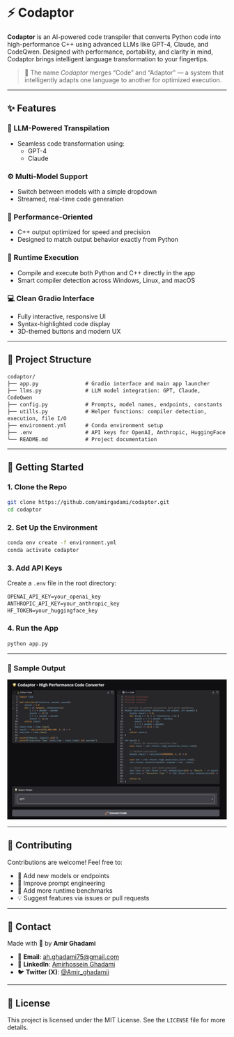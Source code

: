 # ⚡ Codaptor

**Codaptor** is an AI-powered code transpiler that converts Python code into high-performance C++ using advanced LLMs like GPT-4, Claude, and CodeQwen. Designed with performance, portability, and clarity in mind, Codaptor brings intelligent language transformation to your fingertips.

> 🔁 The name *Codaptor* merges “Code” and “Adaptor” — a system that intelligently adapts one language to another for optimized execution.

---

## ✨ Features

### 🤖 LLM-Powered Transpilation
- Seamless code transformation using:
  - GPT-4
  - Claude


### ⚙️ Multi-Model Support
- Switch between models with a simple dropdown
- Streamed, real-time code generation

### 🧠 Performance-Oriented
- C++ output optimized for speed and precision
- Designed to match output behavior exactly from Python

### 🧪 Runtime Execution
- Compile and execute both Python and C++ directly in the app
- Smart compiler detection across Windows, Linux, and macOS

### 💻 Clean Gradio Interface
- Fully interactive, responsive UI
- Syntax-highlighted code display
- 3D-themed buttons and modern UX

---

## 📂 Project Structure

```
codaptor/
├── app.py               # Gradio interface and main app launcher
├── llms.py              # LLM model integration: GPT, Claude, CodeQwen
├── config.py            # Prompts, model names, endpoints, constants
├── utills.py            # Helper functions: compiler detection, execution, file I/O
├── environment.yml      # Conda environment setup
├── .env                 # API keys for OpenAI, Anthropic, HuggingFace
└── README.md            # Project documentation
```

---

## 🚀 Getting Started

### 1. Clone the Repo
```bash
git clone https://github.com/amirgadami/codaptor.git
cd codaptor
```

### 2. Set Up the Environment
```bash
conda env create -f environment.yml
conda activate codaptor
```

### 3. Add API Keys
Create a `.env` file in the root directory:
```
OPENAI_API_KEY=your_openai_key
ANTHROPIC_API_KEY=your_anthropic_key
HF_TOKEN=your_huggingface_key
```

### 4. Run the App
```bash
python app.py
```

---
### 📸 Sample Output

![Sample Output](sample.png)

---

## 🤝 Contributing

Contributions are welcome! Feel free to:
- 🧠 Add new models or endpoints
- 📜 Improve prompt engineering
- 🧪 Add more runtime benchmarks
- 💡 Suggest features via issues or pull requests

---

## 📢 Contact

Made with 💙 by **Amir Ghadami**

- 📧 **Email**: ah.ghadami75@gmail.com
- 🔗 **LinkedIn**: [Amirhossein Ghadami](https://www.linkedin.com/in/amirhosseinghadami/)
- 🐦 **Twitter (X)**: [@Amir_ghadamii](https://x.com/Amir_ghadamii)

---

## 🪪 License

This project is licensed under the MIT License. See the `LICENSE` file for more details.
